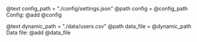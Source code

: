 @text config_path = "./config/settings.json"
@path config = @config_path
Config: @add @config

@text dynamic_path = "./data/users.csv"
@path data_file = @dynamic_path
Data file: @add @data_file
